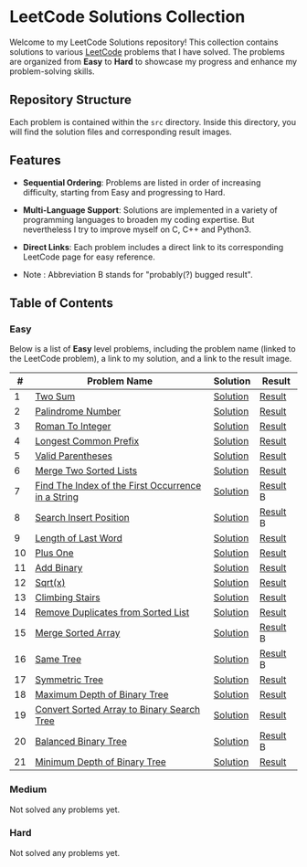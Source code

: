 # LeetCode Solutions Collection

Welcome to my LeetCode Solutions repository! This collection contains solutions to various [LeetCode](https://leetcode.com/) problems that I have solved. The problems are organized from **Easy** to **Hard** to showcase my progress and enhance my problem-solving skills.

## Repository Structure

Each problem is contained within the `src` directory. Inside this directory, you will find the solution files and corresponding result images.

## Features

- **Sequential Ordering**: Problems are listed in order of increasing difficulty, starting from Easy and progressing to Hard.
- **Multi-Language Support**: Solutions are implemented in a variety of programming languages to broaden my coding expertise. But nevertheless I try to improve myself on C, C++ and Python3.
- **Direct Links**: Each problem includes a direct link to its corresponding LeetCode page for easy reference.

- Note : Abbreviation B stands for "probably(?) bugged result".

## Table of Contents

### Easy

Below is a list of **Easy** level problems, including the problem name (linked to the LeetCode problem), a link to my solution, and a link to the result image.

| #   | Problem Name                                                                                                                           | Solution                  | Result                    |
| --- | -------------------------------------------------------------------------------------------------------------------------------------- | ------------------------- | ------------------------- |
| 1   | [Two Sum](https://leetcode.com/problems/two-sum/)                                                                                      | [Solution](./src/1.ts)    | [Result](./src/1.png)     |
| 2   | [Palindrome Number](https://leetcode.com/problems/palindrome-number)                                                                   | [Solution](./src/9.cs)    | [Result](./src/9.png)     |
| 3   | [Roman To Integer](https://leetcode.com/problems/roman-to-integer)                                                                     | [Solution](./src/13.ts)   | [Result](./src/13.png)    |
| 4   | [Longest Common Prefix](https://leetcode.com/problems/longest-common-prefix)                                                           | [Solution](./src/14.cs)   | [Result](./src/14.png)    |
| 5   | [Valid Parentheses](https://leetcode.com/problems/valid-parentheses)                                                                   | [Solution](./src/20.cs)   | [Result](./src/20.png)    |
| 6   | [Merge Two Sorted Lists](https://leetcode.com/problems/merge-two-sorted-lists)                                                         | [Solution](./src/21.py)   | [Result](./src/21.png)    |
| 7   | [Find The Index of the First Occurrence in a String](https://leetcode.com/problems/find-the-index-of-the-first-occurrence-in-a-string) | [Solution](./src/28.java) | [Result](./src/28.png) B  |
| 8   | [Search Insert Position](https://https://leetcode.com/problems/search-insert-position/description/)                                    | [Solution](./src/35.cpp)  | [Result](./src/35.png) B  |
| 9   | [Length of Last Word](https://leetcode.com/problems/length-of-last-word)                                                               | [Solution](./src/58.c)    | [Result](./src/58.png)    |
| 10  | [Plus One](https://leetcode.com/problems/plus-one)                                                                                     | [Solution](./src/66.js)   | [Result](./src/66.png)    |
| 11  | [Add Binary](https://leetcode.com/problems/add-binary)                                                                                 | [Solution](./src/67.py)   | [Result](./src/67.png)    |
| 12  | [Sqrt(x)](https://leetcode.com/problems/sqrtx)                                                                                         | [Solution](./src/69.c)    | [Result](./src/69.png)    |
| 13  | [Climbing Stairs](https://leetcode.com/problems/climbing-stairs)                                                                       | [Solution](./src/70.py)   | [Result](./src/70.png)    |
| 14  | [Remove Duplicates from Sorted List](https://leetcode.com/problems/remove-duplicates-from-sorted-list)                                 | [Solution](./src/83.py)   | [Result](./src/83.png)    |
| 15  | [Merge Sorted Array](https://leetcode.com/problems/merge-sorted-array)                                                                 | [Solution](./src/88.cpp)  | [Result](./src/88.png) B  |
| 16  | [Same Tree](https://leetcode.com/problems/same-tree)                                                                                   | [Solution](./src/100.cpp) | [Result](./src/100.png) B |
| 17  | [Symmetric Tree](https://leetcode.com/problems/symmetric-tree)                                                                         | [Solution](./src/101.cpp) | [Result](./src/101.png)   |
| 18  | [Maximum Depth of Binary Tree](https://leetcode.com/problems/maximum-depth-of-binary-tree/)                                            | [Solution](./src/104.cpp) | [Result](./src/104.png)   |
| 19  | [Convert Sorted Array to Binary Search Tree](https://leetcode.com/problems/convert-sorted-array-to-binary-search-tree)                 | [Solution](./src/108.cpp) | [Result](./src/108.png)   |
| 20  | [Balanced Binary Tree](https://leetcode.com/problems/balanced-binary-tree)                                                             | [Solution](./src/110.cpp) | [Result](./src/110.png) B |
| 21  | [Minimum Depth of Binary Tree](https://leetcode.com/problems/minimum-depth-of-binary-tree)                                             | [Solution](./src/111.cpp) | [Result](./src/111.png)   |

### Medium

Not solved any problems yet.

### Hard

Not solved any problems yet.
